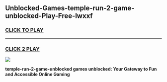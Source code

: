 
## Unblocked-Games-temple-run-2-game-unblocked-Play-Free-lwxxf
<h3>
<a href="https://premium76.site?title=temple-run-2-game-unblocked&ref=18A">CLICK TO PLAY</a></h3>
<hr>

<h3>
<a href="https://premium76.site?title=temple-run-2-game-unblocked&ref=18A">CLICK 2 PLAY</a>
  
</h3>

<a href="https://premium76.site?title=temple-run-2-game-unblocked&ref=18A"><img src="https://clearcache.store/games.png"></a>


**temple-run-2-game-unblocked games unblocked: Your Gateway to Fun and Accessible Online Gaming**
